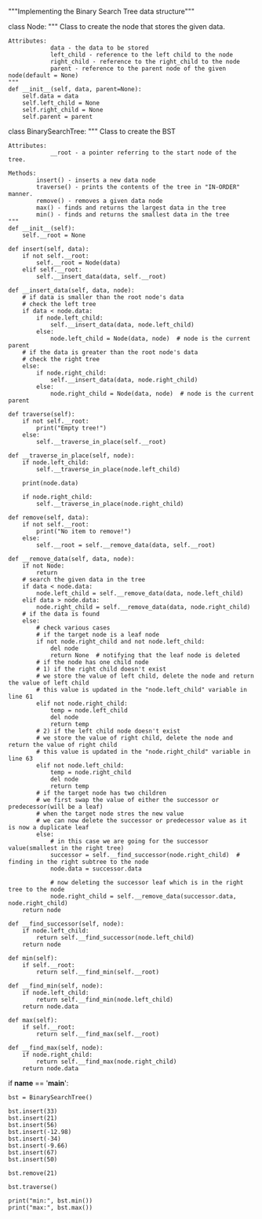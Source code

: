 """Implementing the Binary Search Tree data structure"""


class Node:
    """
    Class to create the node that stores the given data.

    Attributes:
                data - the data to be stored
                left_child - reference to the left child to the node
                right_child - reference to the right_child to the node
                parent - reference to the parent node of the given node(default = None)
    """
    def __init__(self, data, parent=None):
        self.data = data
        self.left_child = None
        self.right_child = None
        self.parent = parent


class BinarySearchTree:
    """
    Class to create the BST

    Attributes:
                __root - a pointer referring to the start node of the tree.

    Methods:
            insert() - inserts a new data node
            traverse() - prints the contents of the tree in "IN-ORDER" manner.
            remove() - removes a given data node
            max() - finds and returns the largest data in the tree
            min() - finds and returns the smallest data in the tree
    """
    def __init__(self):
        self.__root = None

    def insert(self, data):
        if not self.__root:
            self.__root = Node(data)
        elif self.__root:
            self.__insert_data(data, self.__root)

    def __insert_data(self, data, node):
        # if data is smaller than the root node's data
        # check the left tree
        if data < node.data:
            if node.left_child:
                self.__insert_data(data, node.left_child)
            else:
                node.left_child = Node(data, node)  # node is the current parent
        # if the data is greater than the root node's data
        # check the right tree
        else:
            if node.right_child:
                self.__insert_data(data, node.right_child)
            else:
                node.right_child = Node(data, node)  # node is the current parent

    def traverse(self):
        if not self.__root:
            print("Empty tree!")
        else:
            self.__traverse_in_place(self.__root)

    def __traverse_in_place(self, node):
        if node.left_child:
            self.__traverse_in_place(node.left_child)

        print(node.data)

        if node.right_child:
            self.__traverse_in_place(node.right_child)

    def remove(self, data):
        if not self.__root:
            print("No item to remove!")
        else:
            self.__root = self.__remove_data(data, self.__root)

    def __remove_data(self, data, node):
        if not Node:
            return
        # search the given data in the tree
        if data < node.data:
            node.left_child = self.__remove_data(data, node.left_child)
        elif data > node.data:
            node.right_child = self.__remove_data(data, node.right_child)
        # if the data is found
        else:
            # check various cases
            # if the target node is a leaf node
            if not node.right_child and not node.left_child:
                del node
                return None  # notifying that the leaf node is deleted
            # if the node has one child node
            # 1) if the right child doesn't exist
            # we store the value of left child, delete the node and return the value of left child
            # this value is updated in the "node.left_child" variable in line 61
            elif not node.right_child:
                temp = node.left_child
                del node
                return temp
            # 2) if the left child node doesn't exist
            # we store the value of right child, delete the node and return the value of right child
            # this value is updated in the "node.right_child" variable in line 63
            elif not node.left_child:
                temp = node.right_child
                del node
                return temp
            # if the target node has two children
            # we first swap the value of either the successor or predecessor(will be a leaf)
            # when the target node stres the new value
            # we can now delete the successor or predecessor value as it is now a duplicate leaf
            else:
                # in this case we are going for the successor value(smallest in the right tree)
                successor = self.__find_successor(node.right_child)  # finding in the right subtree to the node
                node.data = successor.data

                # now deleting the successor leaf which is in the right tree to the node
                node.right_child = self.__remove_data(successor.data, node.right_child)
        return node

    def __find_successor(self, node):
        if node.left_child:
            return self.__find_successor(node.left_child)
        return node

    def min(self):
        if self.__root:
            return self.__find_min(self.__root)

    def __find_min(self, node):
        if node.left_child:
            return self.__find_min(node.left_child)
        return node.data

    def max(self):
        if self.__root:
            return self.__find_max(self.__root)

    def __find_max(self, node):
        if node.right_child:
            return self.__find_max(node.right_child)
        return node.data


if __name__ == '__main__':

    bst = BinarySearchTree()

    bst.insert(33)
    bst.insert(21)
    bst.insert(56)
    bst.insert(-12.98)
    bst.insert(-34)
    bst.insert(-9.66)
    bst.insert(67)
    bst.insert(50)

    bst.remove(21)

    bst.traverse()

    print("min:", bst.min())
    print("max:", bst.max())

